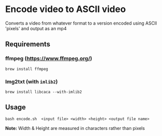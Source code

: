 # Encode video to ASCII video

Converts a video from whatever format to a version encoded using ASCII 'pixels' and output as an mp4

## Requirements

### ffmpeg (https://www.ffmpeg.org/)

`brew install ffmpeg`

### Img2txt (with `imlib2`)

`brew install libcaca --with-imlib2`

## Usage

```
bash encode.sh  <input file> <width> <height> <output file name>
```

**Note:** Width & Height are measured in characters rather than pixels
